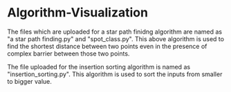 # Algorithm-Visualization
The files which are uploaded for a star path finidng algorithm are named as  "a star path finding.py" and "spot_class.py".
This above algorithm is used to find the shortest distance between two points even in the presence of complex barrier between those two points.

The file uploaded for the insertion sorting algorithm is named as  "insertion_sorting.py". This algorithm is used to sort the inputs from smaller to bigger value.
